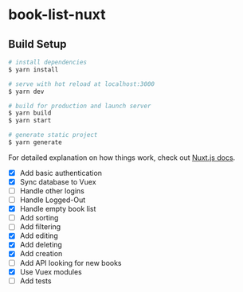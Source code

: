 # book-list-nuxt

## Build Setup

```bash
# install dependencies
$ yarn install

# serve with hot reload at localhost:3000
$ yarn dev

# build for production and launch server
$ yarn build
$ yarn start

# generate static project
$ yarn generate
```

For detailed explanation on how things work, check out [Nuxt.js docs](https://nuxtjs.org).

- [x] Add basic authentication
- [x] Sync database to Vuex
- [ ] Handle other logins
- [ ] Handle Logged-Out
- [x] Handle empty book list
- [ ] Add sorting
- [ ] Add filtering
- [x] Add editing
- [x] Add deleting
- [x] Add creation
- [ ] Add API looking for new books
- [x] Use Vuex modules
- [ ] Add tests
